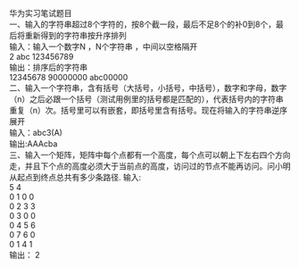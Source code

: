 华为实习笔试题目  
一、输入的字符串超过8个字符的，按8个截一段，最后不足8个的补0到8个，最后将重新得到的字符串按升序排列  
输入：输入一个数字N ，N个字符串 ，中间以空格隔开  
2  abc 123456789   
输出：排序后的字符串  
12345678 90000000 abc00000  
二、输入一个字符串，含有括号（大括号，小括号，中括号），数字和字母，数字（n）之后必跟一个括号（测试用例里的括号都是匹配的），代表括号内的字符串重复（n）次。括号里可以有嵌套，即括号里含有括号。现在将输入的字符串逆序展开  
输入：abc3(A)  
输出:AAAcba  
三、输入一个矩阵，矩阵中每个点都有一个高度，每个点可以朝上下左右四个方向走，并且下个点的高度必须大于当前点的高度，访问过的节点不能再访问。问小明从起点到终点总共有多少条路径.
输入:  
5 4  
0 1 0 0  
0 2 3 3  
0 3 0 0  
0 4 5 6  
0 7 6 0  
0 1 4 1  
输出：
2
